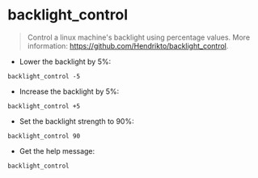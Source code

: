 # backlight_control

> Control a linux machine's backlight using percentage values.
> More information: <https://github.com/Hendrikto/backlight_control>.

- Lower the backlight by 5%:

`backlight_control -5`

- Increase the backlight by 5%:

`backlight_control +5`

- Set the backlight strength to 90%:

`backlight_control 90`

- Get the help message:

`backlight_control`

